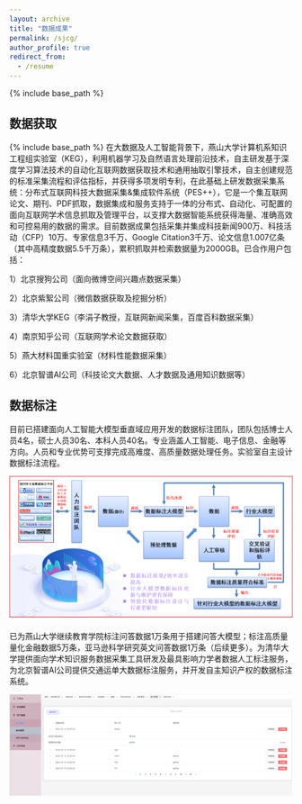```yaml
---
layout: archive
title: "数据成果"
permalink: /sjcg/
author_profile: true
redirect_from:
  - /resume
---
```

{% include base_path %}
## 数据获取
{% include base_path %}
在大数据及人工智能背景下，燕山大学计算机系知识工程组实验室（KEG），利用机器学习及自然语言处理前沿技术，自主研发基于深度学习算法技术的自动化互联网数据获取技术和通用抽取引擎技术，自主创建规范的标准采集流程和评估指标，并获得多项发明专利，在此基础上研发数据采集系统：分布式互联网科技大数据采集&集成软件系统（PES++），它是一个集互联网论文、期刊、PDF抓取，数据集成和服务支持于一体的分布式、自动化、可配置的面向互联网学术信息抓取及管理平台，以支撑大数据智能系统获得海量、准确高效和可控易用的数据的需求。目前数据成果包括采集并集成科技新闻900万、科技活动（CFP）10万、专家信息3千万、Google Citation3千万、论文信息1.007亿条（其中高精度数据5.5千万条），累积抓取并检索数据量为2000GB。已合作用户包括：

1）北京搜狗公司（面向微博空间兴趣点数据采集）

2）北京紫絮公司（微信数据获取及挖掘分析）

3）清华大学KEG（李涓子教授，互联网新闻采集，百度百科数据采集）

4）南京知乎公司（互联网学术论文数据获取）

5）燕大材料国重实验室（材料性能数据采集）

6）北京智谱AI公司（科技论文大数据、人才数据及通用知识数据等）
## 数据标注
目前已搭建面向人工智能大模型垂直域应用开发的数据标注团队，团队包括博士人员4名，硕士人员30名、本科人员40名。专业涵盖人工智能、电子信息、金融等方向。人员和专业优势可支撑完成高难度、高质量数据处理任务。实验室自主设计数据标注流程。

 <!-- ![alt text](/images/image.png#pic_center) -->

<div align=center><img src="/images/image.png"></div>

已为燕山大学继续教育学院标注问答数据1万条用于搭建问答大模型；标注高质量量化金融数据5万条，亚马逊科学研究英文问答数据1万条（后续更多）。为清华大学提供面向学术知识服务数据采集工具研发及最具影响力学者数据人工标注服务，为北京智谱AI公司提供交通运单大数据标注服务，并开发自主知识产权的数据标注系统。

 <!-- ![alt text](/images/image-1.png#pic_center) -->

<div align=center><img src="/images/image-1.png"></div>
